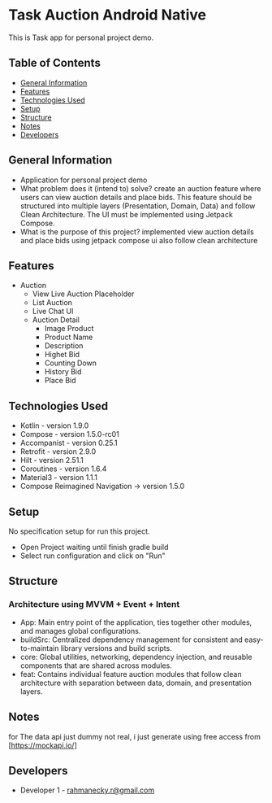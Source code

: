 # Task Auction Android Native

This is Task app for personal project demo.

## Table of Contents
* [General Information](#general-information)
* [Features](#features)
* [Technologies Used](#technologies-used)
* [Setup](#setup)
* [Structure](#structure)
* [Notes](#notes)
* [Developers](#developers)

## General Information
- Application for personal project demo
- What problem does it (intend to) solve?
  create an auction feature where users can view auction details and place bids. This
  feature should be structured into multiple layers (Presentation, Domain, Data) and follow
  Clean Architecture. The UI must be implemented using Jetpack Compose.
- What is the purpose of this project?
  implemented view auction details and place bids using jetpack compose ui also follow clean architecture

## Features
- Auction
  - View Live Auction Placeholder
  - List Auction
  - Live Chat UI 
  - Auction Detail
    - Image Product
    - Product Name
    - Description
    - Highet Bid
    - Counting Down
    - History Bid
    - Place Bid

## Technologies Used
- Kotlin - version 1.9.0
- Compose - version 1.5.0-rc01
- Accompanist - version 0.25.1
- Retrofit - version 2.9.0
- Hilt - version 2.51.1
- Coroutines - version 1.6.4
- Material3 - version 1.1.1
- Compose Reimagined Navigation -> version 1.5.0

## Setup
  No specification setup for run this project.
  - Open Project waiting until finish gradle build
  - Select run configuration and click on "Run"

## Structure
### Architecture using MVVM + Event + Intent
- App: Main entry point of the application, ties together other modules, and manages global configurations.
- buildSrc: Centralized dependency management for consistent and easy-to-maintain library versions and build scripts.
- core: Global utilities, networking, dependency injection, and reusable components that are shared across modules.
- feat: Contains individual feature auction modules that follow clean architecture with separation between data, domain, and presentation layers.

## Notes
  for The data api just dummy not real, i just generate using free access from
  [https://mockapi.io/]

## Developers
- Developer 1 - [rahmanecky.r@gmail.com](mailto:rahmanecky.r@gmail.com)
